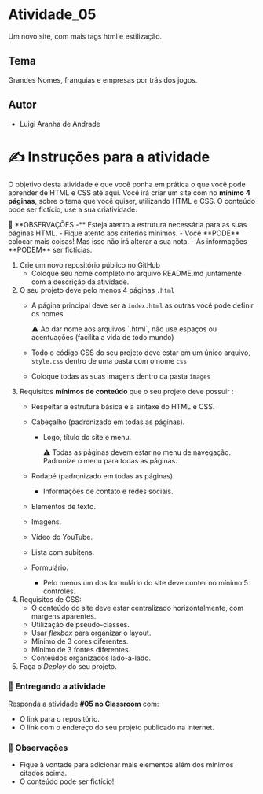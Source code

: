 # Atividade_05
Um novo site, com mais tags html e estilização.

## Tema
Grandes Nomes, franquias e empresas por trás dos jogos.

## Autor
- Luigi Aranha de Andrade

# ✍️ Instruções para a atividade

O objetivo desta atividade é que você ponha em prática o que você pode aprender de HTML e CSS até aqui.  Você irá criar um site com no **mínimo 4 páginas**, sobre o tema que você quiser, utilizando HTML e CSS. O conteúdo pode ser fictício, use a sua criatividade.

<aside>
🧐 **OBSERVAÇÕES
-** Esteja atento a estrutura necessária para as suas páginas HTML.
- Fique atento aos critérios mínimos.
- Você **PODE** colocar mais coisas! Mas isso não irá alterar a sua nota.
- As informações **PODEM** ser fictícias.

</aside>

1. Crie um novo repositório público no GitHub
    - Coloque seu nome completo no arquivo README.md juntamente com a descrição da atividade.
2. O seu projeto deve pelo menos 4 páginas `.html`
    - A página principal deve ser a  `index.html` as outras você pode definir os nomes
        
        <aside>
        ⚠️ Ao dar nome aos arquivos `.html`, não use espaços ou acentuações (facilita a vida de todo mundo)
        
        </aside>
        
    - Todo o código CSS do seu projeto deve estar em um único arquivo, `style.css` dentro de uma pasta com o nome `css`
    - Coloque todas as suas imagens dentro da pasta `images`
3. Requisitos **mínimos de conteúdo** que o seu projeto deve possuir :
    - Respeitar a estrutura básica e a sintaxe do HTML e CSS.
    - Cabeçalho (padronizado em todas as páginas).
        - Logo, título do site e menu.
            
            <aside>
            ⚠️ Todas as páginas devem estar no menu de navegação. Padronize o menu para todas as páginas.
            
            </aside>
            
    - Rodapé (padronizado em todas as páginas).
        - Informações de contato e redes sociais.
    - Elementos de texto.
    - Imagens.
    - Vídeo do YouTube.
    - Lista com subitens.
    - Formulário.
        - Pelo menos um dos formulário do site deve conter no mínimo 5 controles.
4. Requisitos de CSS:
    - O conteúdo do site deve estar centralizado horizontalmente, com margens aparentes.
    - Utilização de pseudo-classes.
    - Usar *flexbox* para organizar o layout.
    - Mínimo de 3 cores diferentes.
    - Mínimo de 3 fontes diferentes.
    - Conteúdos organizados lado-a-lado.
5. Faça o *Deploy* do seu projeto.

### 🏁 Entregando a atividade

Responda a atividade **#05 no Classroom** com:

- O link para o repositório.
- O link com o endereço do seu projeto publicado na internet.

### 🧐 Observações

- Fique à vontade para adicionar mais elementos além dos mínimos citados acima.
- O conteúdo pode ser fictício!